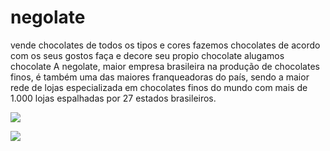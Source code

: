 # negolate

vende chocolates de todos os tipos e cores 
 fazemos chocolates de acordo com os seus gostos 
 faça e decore seu propio chocolate 
 alugamos chocolate 
 A negolate, maior empresa brasileira na produção de chocolates finos, é também uma das maiores franqueadoras do país, sendo a maior rede de lojas especializada em chocolates finos do mundo com mais de 1.000 lojas espalhadas por 27 estados brasileiros.

 ![](https://media.tenor.com/wjIA1sSfcvQAAAAM/chocolate-bar.gif)

 ![](https://media.tenor.com/t4VydpwoHFkAAAAM/sprinkling-chocolates-joshua-walbolt.gif)
